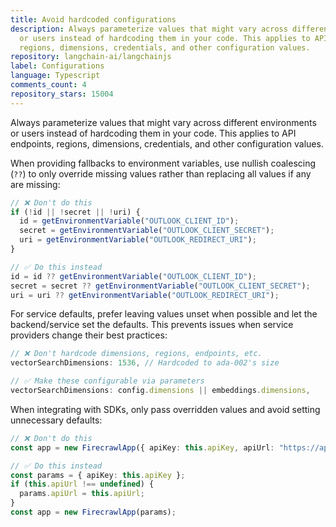 ```yaml
---
title: Avoid hardcoded configurations
description: Always parameterize values that might vary across different environments
  or users instead of hardcoding them in your code. This applies to API endpoints,
  regions, dimensions, credentials, and other configuration values.
repository: langchain-ai/langchainjs
label: Configurations
language: Typescript
comments_count: 4
repository_stars: 15004
---
```


Always parameterize values that might vary across different environments or users instead of hardcoding them in your code. This applies to API endpoints, regions, dimensions, credentials, and other configuration values.

When providing fallbacks to environment variables, use nullish coalescing (`??`) to only override missing values rather than replacing all values if any are missing:

```typescript
// ❌ Don't do this
if (!id || !secret || !uri) {
  id = getEnvironmentVariable("OUTLOOK_CLIENT_ID");
  secret = getEnvironmentVariable("OUTLOOK_CLIENT_SECRET");
  uri = getEnvironmentVariable("OUTLOOK_REDIRECT_URI");
}

// ✅ Do this instead
id = id ?? getEnvironmentVariable("OUTLOOK_CLIENT_ID");
secret = secret ?? getEnvironmentVariable("OUTLOOK_CLIENT_SECRET");
uri = uri ?? getEnvironmentVariable("OUTLOOK_REDIRECT_URI");
```

For service defaults, prefer leaving values unset when possible and let the backend/service set the defaults. This prevents issues when service providers change their best practices:

```typescript
// ❌ Don't hardcode dimensions, regions, endpoints, etc.
vectorSearchDimensions: 1536, // Hardcoded to ada-002's size

// ✅ Make these configurable via parameters
vectorSearchDimensions: config.dimensions || embeddings.dimensions,
```

When integrating with SDKs, only pass overridden values and avoid setting unnecessary defaults:

```typescript
// ❌ Don't do this
const app = new FirecrawlApp({ apiKey: this.apiKey, apiUrl: "https://api.firecrawl.dev" });

// ✅ Do this instead
const params = { apiKey: this.apiKey };
if (this.apiUrl !== undefined) {
  params.apiUrl = this.apiUrl;
}
const app = new FirecrawlApp(params);
```
